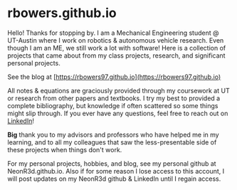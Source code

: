 # rbowers.github.io

Hello! Thanks for stopping by. I am a Mechanical Engineering student @ UT-Austin where I work on robotics & autonomous vehicle research.
Even though I am an ME, we still work a lot with software! Here is a collection of projects that came about from my class projects, research, and significant personal projects.

See the blog at [https://rbowers97.github.io](https://rbowers97.github.io)

All notes & equations are graciously provided through my coursework at UT or research from other papers and textbooks. I try my best to provided a complete bibliography, but knowledge if often scattered so some things might slip through.
If you ever have any questions, feel free to reach out on [LinkedIn](https://www.linkedin.com/in/ricardo-bowers-92b276133/)!

**Big** thank you to my advisors and professors who have helped me in my learning, and to all my colleagues that saw the less-presentable side of these projects when things don't work.

For my personal projects, hobbies, and blog, see my personal github at NeonR3d.github.io. Also if for some reason I lose access to this account, I will post updates on my NeonR3d github & LinkedIn until I regain access.
